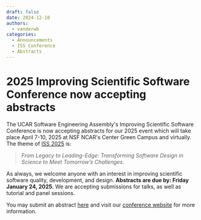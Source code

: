 ```yaml
---
draft: false 
date: 2024-12-10
authors:
  - vanderwb
categories:
  - Announcements
  - ISS Conference
  - Abstracts
---
```


# 2025 Improving Scientific Software Conference now accepting abstracts

The UCAR Software Engineering Assembly's Improving Scientific Software
Conference is now accepting abstracts for our 2025 event which will take place
April 7-10, 2025 at NSF NCAR's Center Green Campus and virtually. The theme of
[ISS 2025](https://sea.ucar.edu/iss/2025) is: 

> *From Legacy to Leading-Edge: Transforming Software Design in Science
to Meet Tomorrow’s Challenges*.

As always, we welcome anyone with an interest in improving scientific software
quality, development, and design. **Abstracts are due by: Friday January 24,
2025.** We are accepting submissions for talks, as well as tutorial and panel
sessions.

You may submit an abstract
[here](https://sea.ucar.edu/iss/2025/#submitting-an-abstract) and visit our
[conference website](https://sea.ucar.edu/iss/2025) for more information.
